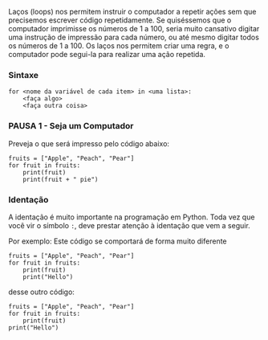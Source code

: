 Laços (loops) nos permitem instruir o computador a repetir ações sem que precisemos escrever código repetidamente. Se quiséssemos que o computador imprimisse os números de 1 a 100, seria muito cansativo digitar uma instrução de impressão para cada número, ou até mesmo digitar todos os números de 1 a 100. Os laços nos permitem criar uma regra, e o computador pode segui-la para realizar uma ação repetida.

### Sintaxe

```
for <nome da variável de cada item> in <uma lista>:
    <faça algo>
    <faça outra coisa>
```

### PAUSA 1 - Seja um Computador
Preveja o que será impresso pelo código abaixo:

```
fruits = ["Apple", "Peach", "Pear"]
for fruit in fruits:
    print(fruit)
    print(fruit + " pie")
```

### Identação
A identação é muito importante na programação em Python. Toda vez que você vir o símbolo `:`, deve prestar atenção à identação que vem a seguir.

Por exemplo: Este código se comportará de forma muito diferente

```
fruits = ["Apple", "Peach", "Pear"]
for fruit in fruits:
    print(fruit)
    print("Hello")
```

desse outro código:

```
fruits = ["Apple", "Peach", "Pear"]
for fruit in fruits:
    print(fruit)
print("Hello")